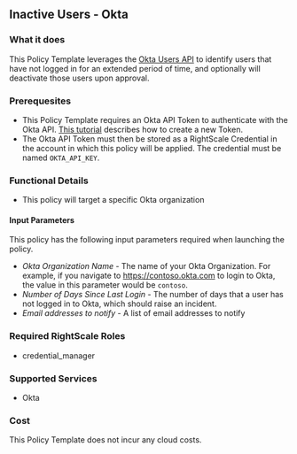 ## Inactive Users - Okta

### What it does

This Policy Template leverages the [Okta Users API](https://developer.okta.com/docs/reference/api/users/#list-users) to identify users that have not logged in for an extended period of time, and optionally will deactivate those users upon approval.  

### Prerequesites

- This Policy Template requires an Okta API Token to authenticate with the Okta API.  [This tutorial](https://developer.okta.com/docs/guides/create-an-api-token/overview/) describes how to create a new Token.
- The Okta API Token must then be stored as a RightScale Credential in the account in which this policy will be applied. The credential must be named `OKTA_API_KEY`.

### Functional Details

- This policy will target a specific Okta organization

#### Input Parameters

This policy has the following input parameters required when launching the policy.

- *Okta Organization Name* - The name of your Okta Organization.  For example, if you navigate to https://contoso.okta.com to login to Okta, the value in this parameter would be `contoso`.
- *Number of Days Since Last Login* - The number of days that a user has not logged in to Okta, which should raise an incident.
- *Email addresses to notify* - A list of email addresses to notify

### Required RightScale Roles

- credential_manager

### Supported Services

- Okta

### Cost

This Policy Template does not incur any cloud costs.
